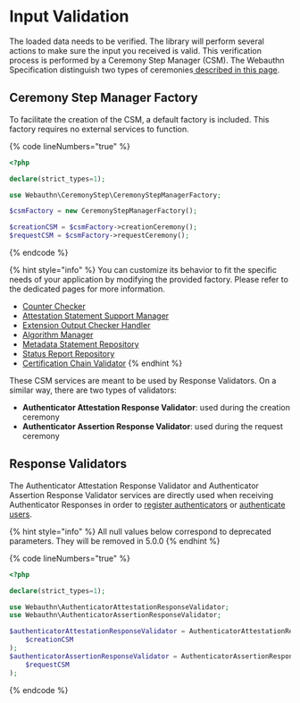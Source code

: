 # Input Validation

The loaded data needs to be verified. The library will perform several actions to make sure the input you received is valid. This verification process is performed by a Ceremony Step Manager (CSM). The Webauthn Specification distinguish two types of ceremonies[ described in this page](../webauthn-in-a-nutshell/ceremonies.md).

## Ceremony Step Manager Factory

To facilitate the creation of the CSM, a default factory is included. This factory requires no external services to function.

{% code lineNumbers="true" %}
```php
<?php

declare(strict_types=1);

use Webauthn\CeremonyStep\CeremonyStepManagerFactory;

$csmFactory = new CeremonyStepManagerFactory();

$creationCSM = $csmFactory->creationCeremony();
$requestCSM = $csmFactory->requestCeremony();
```
{% endcode %}

{% hint style="info" %}
You can customize its behavior to fit the specific needs of your application by modifying the provided factory. Please refer to the dedicated pages for more information.

* [Counter Checker](advanced-behaviours/authenticator-counter.md)
* [Attestation Statement Support Manager](advanced-behaviours/attestation-and-metadata-statement.md#attestation-statement-support-manager)
* [Extension Output Checker Handler](advanced-behaviours/extensions.md)
* [Algorithm Manager](advanced-behaviours/authenticator-algorithms.md)
* [Metadata Statement Repository](advanced-behaviours/attestation-and-metadata-statement.md#metadata-statement-repository)
* [Status Report Repository](advanced-behaviours/attestation-and-metadata-statement.md#status-report-repository)
* [Certification Chain Validator](advanced-behaviours/attestation-and-metadata-statement.md#certificate-chain-validator)
{% endhint %}

These CSM services are meant to be used by Response Validators. On a similar way, there are two types of validators:

* **Authenticator Attestation Response Validator**: used during the creation ceremony
* **Authenticator Assertion Response Validator**: used during the request ceremony

## Response Validators

The Authenticator Attestation Response Validator and Authenticator Assertion Response Validator services are directly used when receiving Authenticator Responses in order to [register authenticators](authenticator-registration.md) or [authenticate users](authenticate-your-users.md).

{% hint style="info" %}
All null values below correspond to deprecated parameters. They will be removed in 5.0.0
{% endhint %}

{% code lineNumbers="true" %}
```php
<?php

declare(strict_types=1);

use Webauthn\AuthenticatorAttestationResponseValidator;
use Webauthn\AuthenticatorAssertionResponseValidator;

$authenticatorAttestationResponseValidator = AuthenticatorAttestationResponseValidator::create(
    $creationCSM
);
$authenticatorAssertionResponseValidator = AuthenticatorAssertionResponseValidator::create(
    $requestCSM
);
```
{% endcode %}
